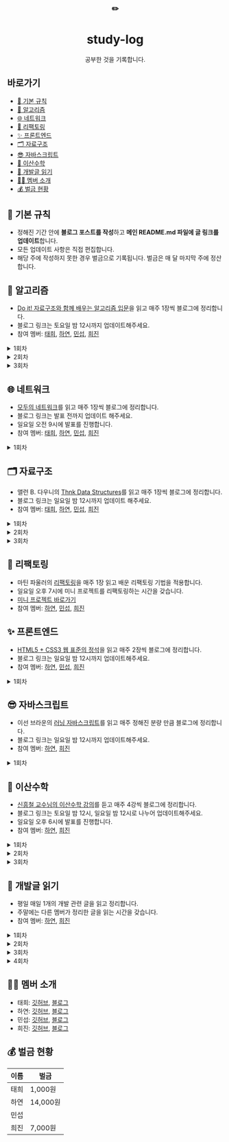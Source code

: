 <div align="center">
      <h3>✏️</h3>
        <h1>study-log</h1>
  공부한 것을 기록합니다.
</div>




## 바로가기

- [📌 기본 규칙](#-Basic-Rule)
- [🧩 알고리즘](#-알고리즘)
- [🌐 네트워크](#-네트워크)
- [🔨 리팩토링](#-리팩토링)
- [✨ 프론트엔드](#-프론트엔드)
- [🗂 자료구조](#-자료구조)
- [😎 자바스크립트](#-자바스크립트)
- [🎲 이산수학](#-이산수학)
- [📕 개발글 읽기](#-개발글읽기)
- [🙋‍♀️ 멤버 소개](#-멤버-소개)
- [💰 벌금 현황](#-벌금-현황)



## 📌 기본 규칙

- 정해진 기간 안에 **블로그 포스트를 작성**하고 **메인 README.md 파일에 글 링크를 업데이트**합니다.
- 모든 업데이트 사항은 직접 편집합니다.
- 해당 주에 작성하지 못한 경우 벌금으로 기록됩니다. 벌금은 매 달 마지막 주에 정산합니다.



## 🧩 알고리즘
- [Do it! 자료구조와 함께 배우는 알고리즘 입문](http://www.yes24.com/Product/Goods/60547893?OzSrank=3)을 읽고 매주 1장씩 블로그에 정리합니다.
- 블로그 링크는 토요일 밤 12시까지 업데이트해주세요.
- 참여 멤버: [태희](https://github.com/TaeheeKim15), [하연](https://github.com/hayeon17kim), [민섭](https://github.com/parkminseob), [희진](https://github.com/Hee-jin506)

<details>
<summary>1회차</summary>
1장: 기본 알고리즘

- [X] 태희
- [X] [하연](https://hayeon17kim.github.io/do-it/doit01)
- [X] 민섭
- [X] 희진

</details>

<details>
<summary>2회차</summary>
2장: 기본 자료구조

- [X] 태희
- [X] [하연](https://hayeon17kim.github.io/do-it/doit02)
- [X] 민섭
- [X] 희진

</details>

<details>
<summary>3회차</summary>

3장: 검색

- [ ] 태희
- [ ] 하연
- [ ] 민섭
- [ ] 희진

</details>




## 🌐 네트워크
- [모두의 네트워크](http://www.yes24.com/Product/Goods/61794014?OzSrank=1)를 읽고 매주 1장씩 블로그에 정리합니다.
- 블로그 링크는 발표 전까지 업데이트 해주세요.
- 일요일 오전 9시에 발표를 진행합니다.
- 참여 멤버: [태희](https://github.com/TaeheeKim15), [하연](https://github.com/hayeon17kim), [민섭](https://github.com/parkminseob), [희진](https://github.com/Hee-jin506)

<details>
<summary>1회차</summary>

1장: 네트워크 첫걸음

- [ ] 태희
- [ ] 하연
- [ ] 민섭
- [ ] 희진

</details>



## 🗂 자료구조

- 앨런 B. 다우니의 [Thnk Data Structures](http://www.yes24.com/Product/Goods/61198657)를 읽고 매주 1장씩 블로그에 정리합니다.
- 블로그 링크는 일요일 밤 12시까지 업데이트 해주세요.
- 참여 멤버: [태희](https://github.com/TaeheeKim15), [하연](https://github.com/hayeon17kim), [민섭](https://github.com/parkminseob), [희진](https://github.com/Hee-jin506)


<details>
<summary>1회차</summary>
1장: 인터페이스

- [X] 태희
- [X] [하연](https://hayeon17kim.github.io/data-structure/data-structure01)
- [X] 희진

</details>

<details>
<summary>2회차</summary>

2장: 알고리즘 분석

- [X] 태희
- [X] [하연](https://hayeon17kim.github.io/data-structure/data-structure02)
- [X] 희진

</details>

<details>
<summary>3회차</summary>

3장: ArrayList 클래스

- [ ] 태희
- [ ] 하연
- [ ] 희진

</details>



## 🔨 리팩토링
- 마틴 파울러의 [리팩토링](http://www.yes24.com/Product/Goods/7951038?OzSrank=7)을 매주 1장 읽고 배운 리팩토링 기법을 적용합니다.
- 일요일 오후 7시에 미니 프로젝트를 리팩토링하는 시간을 갖습니다.
- [미니 프로젝트 바로가기](https://github.com/hayeon17kim/vocabulary-list)
- 참여 멤버: [하연](https://github.com/hayeon17kim), [민섭](https://github.com/parkminseob), [희진](https://github.com/Hee-jin506)



## ✨ 프론트엔드

- [HTML5 + CSS3 웹 표준의 정석](http://www.yes24.com/Product/Goods/85112155?OzSrank=1)을 읽고 매주 2장씩 블로그에 정리합니다.
- 블로그 링크는 일요일 밤 12시까지 업데이트해주세요.
- 참여 멤버: [하연](https://github.com/hayeon17kim), [민섭](https://github.com/parkminseob), [희진](https://github.com/Hee-jin506)

<details>
<summary>1회차</summary>
1장: HTML 기본 다지기
2장: 텍스트 관련 태그들

- [ ] 하연
- [ ] 민섭
- [ ] 희진

</details>



## 😎 자바스크립트

- 이선 브라운의 [러닝 자바스크립트](http://www.yes24.com/Product/Goods/42806896?OzSrank=5)를 읽고 매주 정해진 분량 만큼 블로그에 정리합니다.
- 블로그 링크는 일요일 밤 12시까지 업데이트해주세요.
- 참여 멤버: [하연](https://github.com/hayeon17kim), [희진](https://github.com/Hee-jin506)

<details>
<summary>1회차</summary>
1장, 2장

- [ ] 하연
- [ ] 희진

</details>



## 🎲 이산수학
- [신흥철 교수님의 이산수학 강의](http://www.uniwise.co.kr/lecture/movieLectureDetail.html?subNo=3&searchSubjectCode=1124&searchLeccode=D201500330)를 듣고 매주 4강씩 블로그에 정리합니다.
- 블로그 링크는 토요일 밤 12시, 일요일 밤 12시로 나누어 업데이트해주세요.
- 일요일 오후 6시에 발표를 진행합니다. 
- 참여 멤버: [하연](https://github.com/hayeon17kim), [희진](https://github.com/Hee-jin506)

<details>
<summary>1회차</summary>
1~4강

- [X] 하연: [1강](https://hayeon17kim.github.io/discrete-mathematics/discrete-mathematics01), [2강](https://hayeon17kim.github.io/discrete-mathematics/discrete-mathematics02), [3강](https://hayeon17kim.github.io/discrete-mathematics/discrete-mathematics03), [4강](https://hayeon17kim.github.io/discrete-mathematics/discrete-mathematics01) 
- [X] 희진

</details>

<details>
<summary>2회차</summary>
5~8강

- [X] 하연: [5강](https://hayeon17kim.github.io/discrete-mathematics/discrete-mathematics05), [6강](https://hayeon17kim.github.io/discrete-mathematics/discrete-mathematics06), [7강](https://hayeon17kim.github.io/discrete-mathematics/discrete-mathematics07), [8강](https://hayeon17kim.github.io/discrete-mathematics/discrete-mathematics08)
- [X] 희진

</details>

<details>
<summary>3회차</summary>
9~13강

- [ ] 하연
- [ ] 희진

</details>




## 📕 개발글 읽기

- 평일 매일 1개의 개발 관련 글을 읽고 정리합니다.
- 주말에는 다른 멤버가 정리한 글을 읽는 시간을 갖습니다.
- 참여 멤버: [하연](https://github.com/hayeon17kim), [희진](https://github.com/Hee-jin506)

<details>
<summary>1회차</summary>
9/14~

|      | 하연                                                         | 희진 |
| ---- | ------------------------------------------------------------ | ---- |
| 월   | [Dev-Interview 네트워크](https://dev-interview.com/)         |      |
| 화   | [팀에 새로운 도구를 도입하고 싶다](https://so-so.dev/essay/add-new-tool-at-team/) |      |
| 수   | [TypeScript enum을 사용하지 않는 게 좋은 이유를 Tree-shaking 관점에서 소개합니다.](https://engineering.linecorp.com/ko/blog/typescript-enum-tree-shaking/) |      |
| 목   | [자바스크립트 나만의 HTML 태그 만들기](https://www.youtube.com/watch?v=2DX11isXAD0) |      |
| 금   | 휴식권 사용                                                  |      |

</details>

<details>
<summary>2회차</summary>
9/21~

|      | 하연                                                         | 희진 |
| ---- | ------------------------------------------------------------ | ---- |
| 월   | [Java의 날짜와 시간 API](https://d2.naver.com/helloworld/645609) |      |
| 화   | [하루 25분 실행하기: 하루를 대하는 14년 개발자의 자세](https://blog.shiren.dev/2020-09-07/) |      |
| 수   | [HTTP 메시지](https://developer.mozilla.org/ko/docs/Web/HTTP/Messages) |      |
| 목   | [HTTP 압축](https://developer.mozilla.org/ko/docs/Web/HTTP/Compression) |      |
| 금   | [크롬 확장 프로그램 개발 회고](https://github.com/Hee-jin506/IT_Info/blob/main/hayeon/13-2020-09-25-chrome-extension.md) |      |

</details>

<details>
<summary>3회차</summary>
9/28~

|      | 하연                                                         | 희진 |
| ---- | ------------------------------------------------------------ | ---- |
| 월   | [Liquid 언어 기본문법](http://shopify.github.io/liquid/)     |      |
| 화   | [modernJS 기본 연산자와 수학](https://github.com/Hee-jin506/IT_Info/blob/main/hayeon/15-2020-09-29-modernjs.md) |      |
| 수   | [modernJS: if와 ?를 사용한 조건처리](https://ko.javascript.info/ifelse) |      |
| 목   | [HTTP 조건부 요청](https://developer.mozilla.org/en-US/docs/Web/HTTP/Conditional_requests) |      |
| 금   | [논리연산자](https://ko.javascript.info/logical-operators)   |      |

</details>

<details>
<summary>4회차</summary>
10/5~

|      | 하연                                                         | 희진 |
| ---- | ------------------------------------------------------------ | ---- |
| 월   | [HTTP 컨텐츠 협상](https://developer.mozilla.org/en-US/docs/Web/HTTP/Browser_detection_using_the_user_agent) |      |
| 화   | [why are static variables considered eveil](https://ask.xiaolee.net/questions/1009435) |      |
| 수   | [modernJS: 함수](https://ko.javascript.info/function-basics) |      |
| 목   | [modernJS: 함수표현식](https://ko.javascript.info/function-expressions) |      |
| 금   |                                                              |      |

</details>



## 🙋‍♀️ 멤버 소개

- 태희: [깃허브](https://github.com/TaeheeKim15), [블로그](https://taehee12.tistory.com/)
- 하연: [깃허브](https://github.com/hayeon17kim), [블로그](https://hayeon17kim.github.io/)
- 민섭: [깃허브](https://github.com/parkminseob), [블로그](https://parkminseob.github.io/)
- 희진: [깃허브](https://github.com/Hee-jin506), [블로그](https://eungeun506.tistory.com/)



## 💰 벌금 현황
| 이름 |   벌금   |
| ---- | -------- |
| 태희 | 1,000원  |
| 하연 | 14,000원 |
| 민섭 |          |
| 희진 | 7,000원  |



